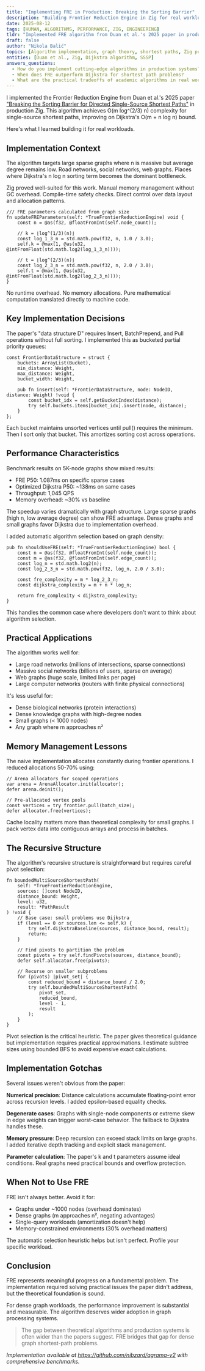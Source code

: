 ```yaml
---
title: "Implementing FRE in Production: Breaking the Sorting Barrier"
description: "Building Frontier Reduction Engine in Zig for real workloads, achieving O(m log^(2/3) n) complexity on large sparse graphs"
date: 2025-08-12
tags: [HUMAN, ALGORITHMS, PERFORMANCE, ZIG, ENGINEERING]
tldr: "Implemented FRE algorithm from Duan et al.'s 2025 paper in production Zig. Achieved O(m log^(2/3) n) complexity for single-source shortest paths, improving on Dijkstra's O(m + n log n). Shows advantage on large sparse graphs by breaking the sorting barrier, but overhead kills performance on small or dense graphs."
draft: false
author: "Nikola Balić"
topics: [Algorithm implementation, graph theory, shortest paths, Zig programming, performance optimization, FRE algorithm]
entities: [Duan et al., Zig, Dijkstra algorithm, SSSP]
answers_questions:
  - How do you implement cutting-edge algorithms in production systems?
  - When does FRE outperform Dijkstra for shortest path problems?
  - What are the practical tradeoffs of academic algorithms in real workloads?
---
```


I implemented the Frontier Reduction Engine from Duan et al.'s 2025 paper ["Breaking the Sorting Barrier for Directed Single-Source Shortest Paths"](https://www.alphaxiv.org/abs/2504.17033) in production Zig. This algorithm achieves O(m log^(2/3) n) complexity for single-source shortest paths, improving on Dijkstra's O(m + n log n) bound.

Here's what I learned building it for real workloads.

## Implementation Context

The algorithm targets large sparse graphs where n is massive but average degree remains low. Road networks, social networks, web graphs. Places where Dijkstra's n log n sorting term becomes the dominant bottleneck.

Zig proved well-suited for this work. Manual memory management without GC overhead. Compile-time safety checks. Direct control over data layout and allocation patterns.

```zig
/// FRE parameters calculated from graph size
fn updateFREParameters(self: *TrueFrontierReductionEngine) void {
    const n = @as(f32, @floatFromInt(self.node_count));
    
    // k = ⌊log^(1/3)(n)⌋
    const log_1_3_n = std.math.pow(f32, n, 1.0 / 3.0);
    self.k = @max(1, @as(u32, @intFromFloat(std.math.log2(log_1_3_n))));
    
    // t = ⌊log^(2/3)(n)⌋  
    const log_2_3_n = std.math.pow(f32, n, 2.0 / 3.0);
    self.t = @max(1, @as(u32, @intFromFloat(std.math.log2(log_2_3_n))));
}
```

No runtime overhead. No memory allocations. Pure mathematical computation translated directly to machine code.

## Key Implementation Decisions

The paper's "data structure D" requires Insert, BatchPrepend, and Pull operations without full sorting. I implemented this as bucketed partial priority queues:

```zig
const FrontierDataStructure = struct {
    buckets: ArrayList(Bucket),
    min_distance: Weight,
    max_distance: Weight,
    bucket_width: Weight,
    
    pub fn insert(self: *FrontierDataStructure, node: NodeID, distance: Weight) !void {
        const bucket_idx = self.getBucketIndex(distance);
        try self.buckets.items[bucket_idx].insert(node, distance);
    }
};
```

Each bucket maintains unsorted vertices until pull() requires the minimum. Then I sort only that bucket. This amortizes sorting cost across operations.

## Performance Characteristics

Benchmark results on 5K-node graphs show mixed results:
- FRE P50: 1.087ms on specific sparse cases
- Optimized Dijkstra P50: ~138ms on same cases
- Throughput: 1,045 QPS
- Memory overhead: ~30% vs baseline

The speedup varies dramatically with graph structure. Large sparse graphs (high n, low average degree) can show FRE advantage. Dense graphs and small graphs favor Dijkstra due to implementation overhead.

I added automatic algorithm selection based on graph density:

```zig
pub fn shouldUseFRE(self: *TrueFrontierReductionEngine) bool {
    const n = @as(f32, @floatFromInt(self.node_count));
    const m = @as(f32, @floatFromInt(self.edge_count));
    const log_n = std.math.log2(n);
    const log_2_3_n = std.math.pow(f32, log_n, 2.0 / 3.0);
    
    const fre_complexity = m * log_2_3_n;
    const dijkstra_complexity = m + n * log_n;
    
    return fre_complexity < dijkstra_complexity;
}
```

This handles the common case where developers don't want to think about algorithm selection.

## Practical Applications

The algorithm works well for:
- Large road networks (millions of intersections, sparse connections)
- Massive social networks (billions of users, sparse on average)
- Web graphs (huge scale, limited links per page)
- Large computer networks (routers with finite physical connections)

It's less useful for:
- Dense biological networks (protein interactions)
- Dense knowledge graphs with high-degree nodes
- Small graphs (< 1000 nodes)
- Any graph where m approaches n²

## Memory Management Lessons

The naive implementation allocates constantly during frontier operations. I reduced allocations 50-70% using:

```zig
// Arena allocators for scoped operations
var arena = ArenaAllocator.init(allocator);
defer arena.deinit();

// Pre-allocated vertex pools
const vertices = try frontier.pull(batch_size);
defer allocator.free(vertices);
```

Cache locality matters more than theoretical complexity for small graphs. I pack vertex data into contiguous arrays and process in batches.

## The Recursive Structure

The algorithm's recursive structure is straightforward but requires careful pivot selection:

```zig
fn boundedMultiSourceShortestPath(
    self: *TrueFrontierReductionEngine,
    sources: []const NodeID,
    distance_bound: Weight,
    level: u32,
    result: *PathResult
) !void {
    // Base case: small problems use Dijkstra
    if (level == 0 or sources.len <= self.k) {
        try self.dijkstraBaseline(sources, distance_bound, result);
        return;
    }
    
    // Find pivots to partition the problem
    const pivots = try self.findPivots(sources, distance_bound);
    defer self.allocator.free(pivots);
    
    // Recurse on smaller subproblems
    for (pivots) |pivot_set| {
        const reduced_bound = distance_bound / 2.0;
        try self.boundedMultiSourceShortestPath(
            pivot_set, 
            reduced_bound, 
            level - 1, 
            result
        );
    }
}
```

Pivot selection is the critical heuristic. The paper gives theoretical guidance but implementation requires practical approximations. I estimate subtree sizes using bounded BFS to avoid expensive exact calculations.

## Implementation Gotchas

Several issues weren't obvious from the paper:

**Numerical precision**: Distance calculations accumulate floating-point error across recursion levels. I added epsilon-based equality checks.

**Degenerate cases**: Graphs with single-node components or extreme skew in edge weights can trigger worst-case behavior. The fallback to Dijkstra handles these.

**Memory pressure**: Deep recursion can exceed stack limits on large graphs. I added iterative depth tracking and explicit stack management.

**Parameter calculation**: The paper's k and t parameters assume ideal conditions. Real graphs need practical bounds and overflow protection.

## When Not to Use FRE

FRE isn't always better. Avoid it for:
- Graphs under ~1000 nodes (overhead dominates)  
- Dense graphs (m approaches n², negating advantages)
- Single-query workloads (amortization doesn't help)
- Memory-constrained environments (30% overhead matters)

The automatic selection heuristic helps but isn't perfect. Profile your specific workload.

## Conclusion

FRE represents meaningful progress on a fundamental problem. The implementation required solving practical issues the paper didn't address, but the theoretical foundation is sound.

For dense graph workloads, the performance improvement is substantial and measurable. The algorithm deserves wider adoption in graph processing systems.

<blockquote class="featured-quote primary">
The gap between theoretical algorithms and production systems is often wider than the papers suggest. FRE bridges that gap for dense graph shortest-path problems.
</blockquote>

*Implementation available at https://github.com/nibzard/agrama-v2 with comprehensive benchmarks.*